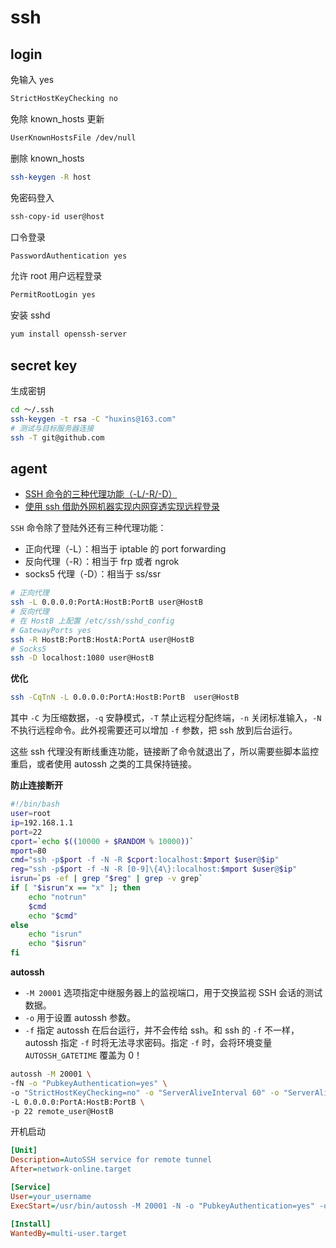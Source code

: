 # ssh

## login

免输入 yes

```bash
StrictHostKeyChecking no
```

免除 known_hosts 更新

```bash
UserKnownHostsFile /dev/null
```

删除 known_hosts

```bash
ssh-keygen -R host
```

免密码登入

```bash
ssh-copy-id user@host
```

口令登录

```bash
PasswordAuthentication yes
```

允许 root 用户远程登录

```bash
PermitRootLogin yes
```

安装 sshd

```bash
yum install openssh-server
```

## secret key

生成密钥

```bash
cd ～/.ssh
ssh-keygen -t rsa -C "huxins@163.com"
# 测试与目标服务器连接
ssh -T git@github.com
```

## agent

- [SSH 命令的三种代理功能（-L/-R/-D）](https://zhuanlan.zhihu.com/p/57630633)
- [使用 ssh 借助外网机器实现内网穿透实现远程登录](https://blog.hanxi.info/?p=8)

`SSH` 命令除了登陆外还有三种代理功能：

- 正向代理（-L）：相当于 iptable 的 port forwarding
- 反向代理（-R）：相当于 frp 或者 ngrok
- socks5 代理（-D）：相当于 ss/ssr

```bash
# 正向代理
ssh -L 0.0.0.0:PortA:HostB:PortB user@HostB
# 反向代理
# 在 HostB 上配置 /etc/ssh/sshd_config
# GatewayPorts yes
ssh -R HostB:PortB:HostA:PortA user@HostB
# Socks5
ssh -D localhost:1080 user@HostB
```

**优化**

```bash
ssh -CqTnN -L 0.0.0.0:PortA:HostB:PortB  user@HostB
```

其中 `-C` 为压缩数据，`-q` 安静模式，`-T` 禁止远程分配终端，`-n` 关闭标准输入，`-N` 不执行远程命令。此外视需要还可以增加 `-f` 参数，把 ssh 放到后台运行。

这些 ssh 代理没有断线重连功能，链接断了命令就退出了，所以需要些脚本监控重启，或者使用 autossh 之类的工具保持链接。

**防止连接断开**

```bash
#!/bin/bash
user=root
ip=192.168.1.1
port=22
cport=`echo $((10000 + $RANDOM % 10000))`
mport=80
cmd="ssh -p$port -f -N -R $cport:localhost:$mport $user@$ip"
reg="ssh -p$port -f -N -R [0-9]\{4\}:localhost:$mport $user@$ip"
isrun=`ps -ef | grep "$reg" | grep -v grep`
if [ "$isrun"x == "x" ]; then
    echo "notrun"
    $cmd
    echo "$cmd"
else
    echo "isrun"
    echo "$isrun"
fi
```

**autossh**

- `-M 20001` 选项指定中继服务器上的监视端口，用于交换监视 SSH 会话的测试数据。
- `-o` 用于设置 autossh 参数。
- `-f` 指定 autossh 在后台运行，并不会传给 ssh。和 ssh 的 `-f` 不一样，autossh 指定 `-f` 时将无法寻求密码。指定 `-f` 时，会将环境变量 `AUTOSSH_GATETIME` 覆盖为 0！

```bash
autossh -M 20001 \
-fN -o "PubkeyAuthentication=yes" \
-o "StrictHostKeyChecking=no" -o "ServerAliveInterval 60" -o "ServerAliveCountMax 3" \
-L 0.0.0.0:PortA:HostB:PortB \
-p 22 remote_user@HostB
```

开机启动

```ini
[Unit]
Description=AutoSSH service for remote tunnel
After=network-online.target

[Service]
User=your_username
ExecStart=/usr/bin/autossh -M 20001 -N -o "PubkeyAuthentication=yes" -o "StrictHostKeyChecking=no" -o "ServerAliveInterval 60" -o "ServerAliveCountMax 3" -R HostA:PortA:HostB:PortB -p 8383 remote_user@HostB

[Install]
WantedBy=multi-user.target
```

